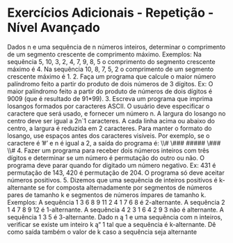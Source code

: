 # Exercícios Adicionais - Repetição - Nível Avançado
Dados n e uma sequência de n números inteiros, determinar o comprimento de um segmento crescente de comprimento
máximo. Exemplos:
Na sequência 5, 10, 3, 2, 4, 7, 9, 8, 5 o comprimento do segmento crescente máximo é 4.
Na sequência 10, 8, 7, 5, 2 o comprimento de um segmento crescente máximo é 1.
2. Faça um programa que calcule o maior número palíndromo feito a partir do produto de dois números de 3 dígitos. Ex:
O maior palíndromo feito a partir do produto de números de dois dígitos é 9009 (que é resultado de 91*99).
3. Escreva um programa que imprima losangos formados por caracteres ASCII. O usuário deve especificar o caractere que
será usado, e fornecer um número n. A largura do losango no centro deve ser igual a 2n`1 caracteres. A cada linha
acima ou abaixo do centro, a largura é reduzida em 2 caracteres. Para manter o formato do losango, use espaços antes
dos caracteres visíveis. Por exemplo, se o caractere é ’#’ e n é igual a 2, a saída do programa é:
\\\\#
\\###
\#####
\\###
\\\\#
4. Fazer um programa para receber dois números inteiros com três dígitos e determinar se um número é permutação do
outro ou não. O programa deve parar quando for digitado um número negativo. Ex: 431 é permutação de 143, 420 é
permutação de 204. O programa só deve aceitar números positivos.
5. Dizemos que uma sequência de inteiros positivos é k-alternante se for composta alternadamente por segmentos de
números pares de tamanho k e segmentos de números ímpares de tamanho k. Exemplos:
A sequência 1 3 6 8 9 11 2 4 1 7 6 8 é 2-alternante.
A sequência 2 1 4 7 8 9 12 é 1-alternante.
A sequência 4 2 3 1 6 4 2 9 3 não é alternante.
A sequência 1 3 5 é 3-alternante.
Dado n ą 1 e uma sequência com n inteiros, verificar se existe um inteiro k ą“ 1 tal que a sequência é k-alternante.
Dê como saída também o valor de k caso a sequência seja alternante
